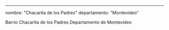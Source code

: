 ---
nombre: "Chacarita de los Padres"
departamento: "Montevideo"

Barrio Chacarita de los Padres
Departamento de Montevideo
